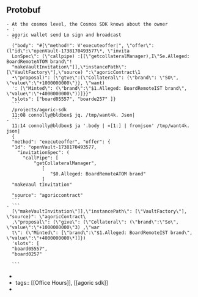 ## Protobuf
	- At the cosmos level, the Cosmos SDK knows about the owner
	- :
	- agoric wallet send Lo sign and broadcast
	  ```
	  ("body": "#[\"method!": V'executeoffer|", \"offer\": (l"id\":\"openVault-1738170493577\*, \"invita
	  LonSpec\": (\"callpipe) :[[\"getcollateralManager),I\"Se.Alleged: BoardRemoteATOM brand\"!
	  "makeVaultInvitation\"]],\*instancePath\":[\"VaultFactory\"],\"source) ":\"agoricContract\1
	  •\"proposal)": (\"gtve\":(\"Collateral\": (\"brand\": \"SO\", \"value\":\"+1000000000\"}}, \"want)
	  ': (\"Minted\": (\"brand\":\"$1.Alleged: BoardRemoteIST brand\", \"value\":\"+4000000000\"))]}}"
	  "slots": ["board05557", "boarde257" ]}
	  ```
	  /projects/agoric-sdk
	  11:08 connolly@bldbox$ jq. /tmp/want4k. Json|
	- ```
	  11:14 connolly@bldbox$ ja '.body | «[1:] | fromjson' /tmp/want4k. json|
	  { 
	  "method": "executeoffer", "offer": {
	  "1d": "openVault-1738170493577,
	    "invitationSpec": (
	      "callPipe": [
	          "getCollateralManager",
	             [
	                "$0.Alleged: BoardRemoteATOM brand"
	             ]
	  "makeVaul tInvitation"
	  
	  "source": "agoriccontract"
	  ```
	- ```
	  [\"makeVaultInvitation\"]],\"instancePath\": [\"VaultFactory\"], \"source)": \"agoricContract\
	  ,\"proposal\": (\"give\": (\"Collateral\": (\"brand\":\"So\", \"value\":\"+1000000000\"3) ,\"war
	  t\": (\"Minted\": [\"brand\":\"$1.Alleged: BoardRemoteIST brand\", \"value\":\"+4000000000\*]]})
	  'slots": [
	  "board05557",
	  "board0257"
	  
	  ```
-
- tags:: [[Office Hours]], [[agoric sdk]]
-